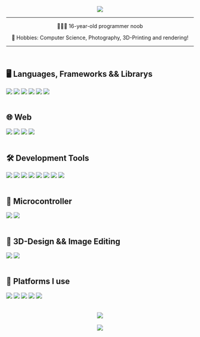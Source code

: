 <div align="center">
    <img src="https://readme-typing-svg.demolab.com?font=Outfit&size=60&duration=4000&pause=1000&color=A3BDF5&center=true&vCenter=true&width=550&height=100&lines=Hi+there!+%F0%9F%91%8B%F0%9F%8F%BB;I'm+CR24!;Nice+to+meet+you!;(shoutout+to+oxelf)" />
</div>

---

<div align="center">
    
👨🏻‍💻 16-year-old programmer noob

🔭 Hobbies: Computer Science, Photography, 3D-Printing and rendering!

</div>

---

<br>

## 🖥️ Languages, Frameworks && Librarys
<div>
    <img src="https://img.shields.io/badge/Flutter-02569B?style=for-the-badge&logo=flutter&logoColor=white">
    <img src="https://img.shields.io/badge/Dart-0175C2?style=for-the-badge&logo=dart&logoColor=white">
    <img src="https://img.shields.io/badge/C%2B%2B-00599C?style=for-the-badge&logo=c%2B%2B&logoColor=white">
    <img src="https://img.shields.io/badge/SFML-8CC445?style=for-the-badge&logo=sfml&logoColor=white">
    <img src="https://img.shields.io/badge/JavaScript-323330?style=for-the-badge&logo=javascript&logoColor=F7DF1E">
    <img src="https://img.shields.io/badge/Python-FFD43B?style=for-the-badge&logo=python&logoColor=blue">
</div>

<br>

## 🌐 Web
<div>
    <img src="https://img.shields.io/badge/HTML5-E34F26?style=for-the-badge&logo=html5&logoColor=white">
    <img src="https://img.shields.io/badge/CSS3-1572B6?style=for-the-badge&logo=css3&logoColor=white">
    <img src="https://img.shields.io/badge/JavaScript-323330?style=for-the-badge&logo=javascript&logoColor=F7DF1E">
    <img src="https://img.shields.io/badge/GitHub%20Pages-222222?style=for-the-badge&logo=GitHub%20Pages&logoColor=white">
</div>

<br>

## 🛠️ Development Tools
<div>
    <img src="https://img.shields.io/badge/Android_SDK-3DDC84?style=for-the-badge&logo=android-studio&logoColor=white">
    <img src="https://img.shields.io/badge/Arduino_IDE-00979D?style=for-the-badge&logo=arduino&logoColor=white">
    <img src="https://img.shields.io/badge/Visual_Studio_Code-0078D4?style=for-the-badge&logo=visual%20studio%20code&logoColor=white">
    <img src="https://img.shields.io/badge/Visual_Studio-5C2D91?style=for-the-badge&logo=visual%20studio&logoColor=white">
    <img src="https://img.shields.io/badge/GIT-E44C30?style=for-the-badge&logo=git&logoColor=white">
    <img src="https://img.shields.io/badge/GitHub-100000?style=for-the-badge&logo=github&logoColor=white">
    <img src="https://img.shields.io/badge/>%20windows%20terminal-4D4D4D?style=for-the-badge&logo=windows%20terminal&logoColor=white">
    <img src="https://img.shields.io/badge/Google_chrome-4285F4?style=for-the-badge&logo=Google-chrome&logoColor=white">
</div>

<br>

## 🐞 Microcontroller
<div>
    <img src="https://img.shields.io/badge/Arduino-00979D?style=for-the-badge&logo=Arduino&logoColor=white">
    <img src="https://img.shields.io/badge/Raspberry%20Pi-A22846?style=for-the-badge&logo=Raspberry%20Pi&logoColor=white">
</div>

<br>

## 🎨 3D-Design && Image Editing
<div>
    <img src="https://img.shields.io/badge/blender-%23F5792A.svg?style=for-the-badge&logo=blender&logoColor=white">
    <img src="https://img.shields.io/badge/Adobe%20Lightroom-31A8FF?style=for-the-badge&logo=Adobe%20Lightroom&logoColor=white">
</div>

<br>

## 📱 Platforms I use
<div>
    <img src="https://img.shields.io/badge/asus%20laptop-000000?style=for-the-badge&logo=asus&logoColor=white">
    <img src="https://img.shields.io/badge/AMD%20Ryzen_5_5500U-ED1C24?style=for-the-badge&logo=amd&logoColor=white">
    <img src="https://img.shields.io/badge/Windows_11-0078d4?style=for-the-badge&logo=windows-11&logoColor=white">
    <img src="https://img.shields.io/badge/Android-3DDC84?style=for-the-badge&logo=android&logoColor=white">
    <img src="https://img.shields.io/badge/xiaomi-FF6900?style=for-the-badge&logo=xiaomi&logoColor=white">
</div>

<br>
<br>

<div align="center">
  <img src="https://visitor-badge.laobi.icu/badge?page_id=ItsCR24.ItsCR24&left_color=%2316171b&left_text=Profile%20Views&right_color=%238299ca"/>
</div>

<br>

<div align="center">
    <img align="center" src="https://img.shields.io/badge/August%206%2C%202021%20-%20?style=flat-square&logo=github&label=Joined&labelColor=16171b&color=8299ca" >
</div>

<br>
